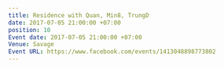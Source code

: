 ```yaml
---
title: Residence with Quan, Min8, TrungD
date: 2017-07-05 21:00:00 +07:00
position: 10
Event date: 2017-07-05 21:00:00 +07:00
Venue: Savage
Event URL: https://www.facebook.com/events/1413048898773802
---
```


